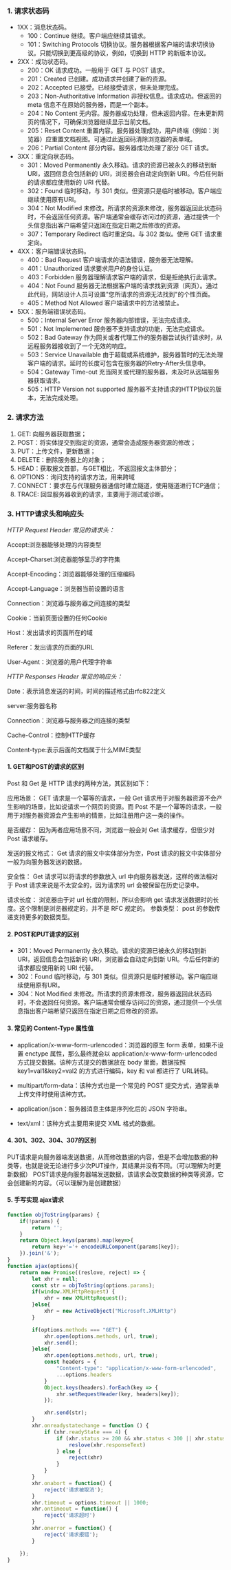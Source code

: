 ### 1. 请求状态码

- 1XX：消息状态码。
  - 100：Continue 继续。客户端应继续其请求。
  - 101：Switching Protocols 切换协议。服务器根据客户端的请求切换协议。只能切换到更高级的协议，例如，切换到 HTTP 的新版本协议。
- 2XX：成功状态码。
  - 200：OK 请求成功。一般用于 GET 与 POST 请求。
  - 201：Created 已创建。成功请求并创建了新的资源。
  - 202：Accepted 已接受。已经接受请求，但未处理完成。
  - 203：Non-Authoritative Information    非授权信息。请求成功。但返回的 meta 信息不在原始的服务器，而是一个副本。
  - 204：No Content 无内容。服务器成功处理，但未返回内容。在未更新网页的情况下，可确保浏览器继续显示当前文档。
  - 205：Reset Content    重置内容。服务器处理成功，用户终端（例如：浏览器）应重置文档视图。可通过此返回码清除浏览器的表单域。
  - 206：Partial Content     部分内容。服务器成功处理了部分 GET 请求。
- 3XX：重定向状态码。
  - 301：Moved Permanently 永久移动。请求的资源已被永久的移动到新 URI，返回信息会包括新的 URI，浏览器会自动定向到新 URI。今后任何新的请求都应使用新的 URI 代替。
  - 302：Found 临时移动，与 301 类似。但资源只是临时被移动。客户端应继续使用原有URI。
  - 304：Not Modified    未修改。所请求的资源未修改，服务器返回此状态码时，不会返回任何资源。客户端通常会缓存访问过的资源，通过提供一个头信息指出客户端希望只返回在指定日期之后修改的资源。
  - 307：Temporary Redirect 临时重定向。与 302 类似。使用 GET 请求重定向。
- 4XX：客户端错误状态码。
  - 400：Bad Request 客户端请求的语法错误，服务器无法理解。
  - 401：Unauthorized 请求要求用户的身份认证。
  - 403：Forbidden    服务器理解请求客户端的请求，但是拒绝执行此请求。
  - 404：Not Found 服务器无法根据客户端的请求找到资源（网页）。通过此代码，网站设计人员可设置"您所请求的资源无法找到"的个性页面。
  - 405：Method Not Allowed 客户端请求中的方法被禁止。
- 5XX：服务端错误状态码。
  - 500：Internal Server Error 服务器内部错误，无法完成请求。
  - 501：Not Implemented 服务器不支持请求的功能，无法完成请求。
  - 502：Bad Gateway 作为网关或者代理工作的服务器尝试执行请求时，从远程服务器接收到了一个无效的响应。
  - 503：Service Unavailable 由于超载或系统维护，服务器暂时的无法处理客户端的请求。延时的长度可包含在服务器的Retry-After头信息中。
  - 504：Gateway Time-out 充当网关或代理的服务器，未及时从远端服务器获取请求。
  - 505：HTTP Version not supported 服务器不支持请求的HTTP协议的版本，无法完成处理。

### 2. 请求方法

1. GET: 向服务器获取数据；
2. POST：将实体提交到指定的资源，通常会造成服务器资源的修改；
3. PUT：上传文件，更新数据；
4. DELETE：删除服务器上的对象；
5. HEAD：获取报文首部，与GET相比，不返回报文主体部分；
6. OPTIONS：询问支持的请求方法，用来跨域
7. CONNECT：要求在与代理服务器通信时建立隧道，使用隧道进行TCP通信；
8. TRACE: 回显服务器收到的请求，主要⽤于测试或诊断。

### 3. HTTP请求头和响应头

*HTTP Request Header 常见的请求头：*

Accept:浏览器能够处理的内容类型

Accept-Charset:浏览器能够显示的字符集

Accept-Encoding：浏览器能够处理的压缩编码

Accept-Language：浏览器当前设置的语言

Connection：浏览器与服务器之间连接的类型

Cookie：当前页面设置的任何Cookie

Host：发出请求的页面所在的域

Referer：发出请求的页面的URL

User-Agent：浏览器的用户代理字符串

*HTTP Responses Header 常见的响应头：*

Date：表示消息发送的时间，时间的描述格式由rfc822定义

server:服务器名称

Connection：浏览器与服务器之间连接的类型

Cache-Control：控制HTTP缓存

Content-type:表示后面的文档属于什么MIME类型

#### 1. GET和POST的请求的区别

Post 和 Get 是 HTTP 请求的两种方法，其区别如下：

应用场景： GET 请求是一个幂等的请求，一般 Get 请求用于对服务器资源不会产生影响的场景，比如说请求一个网页的资源。而 Post 不是一个幂等的请求，一般用于对服务器资源会产生影响的情景，比如注册用户这一类的操作。

是否缓存： 因为两者应用场景不同，浏览器一般会对 Get 请求缓存，但很少对 Post 请求缓存。

发送的报文格式： Get 请求的报文中实体部分为空，Post 请求的报文中实体部分一般为向服务器发送的数据。

安全性： Get 请求可以将请求的参数放入 url 中向服务器发送，这样的做法相对于 Post 请求来说是不太安全的，因为请求的 url 会被保留在历史记录中。

请求长度： 浏览器由于对 url 长度的限制，所以会影响 get 请求发送数据时的长度。这个限制是浏览器规定的，并不是 RFC 规定的。
参数类型： post 的参数传递支持更多的数据类型。

#### 2. POST和PUT请求的区别

- 301：Moved Permanently 永久移动。请求的资源已被永久的移动到新 URI，返回信息会包括新的 URI，浏览器会自动定向到新 URI。今后任何新的请求都应使用新的 URI 代替。
- 302：Found 临时移动，与 301 类似。但资源只是临时被移动。客户端应继续使用原有URI。
- 304：Not Modified    未修改。所请求的资源未修改，服务器返回此状态码时，不会返回任何资源。客户端通常会缓存访问过的资源，通过提供一个头信息指出客户端希望只返回在指定日期之后修改的资源。

#### 3. 常见的 Content-Type 属性值

- application/x-www-form-urlencoded：浏览器的原生 form 表单，如果不设置 enctype 属性，那么最终就会以 application/x-www-form-urlencoded 方式提交数据。该种方式提交的数据放在 body 里面，数据按照 key1=val1&key2=val2 的方式进行编码，key 和 val 都进行了 URL转码。

- multipart/form-data：该种方式也是一个常见的 POST 提交方式，通常表单上传文件时使用该种方式。

- application/json：服务器消息主体是序列化后的 JSON 字符串。

- text/xml：该种方式主要用来提交 XML 格式的数据。
  
  </details>

#### 4. 301、302、304、307的区别

PUT请求是向服务器端发送数据，从而修改数据的内容，但是不会增加数据的种类等，也就是说无论进行多少次PUT操作，其结果并没有不同。（可以理解为时更新数据）
POST请求是向服务器端发送数据，该请求会改变数据的种类等资源，它会创建新的内容。（可以理解为是创建数据）

#### 5. 手写实现 ajax请求

```javascript
function objToString(params) {
    if(!params) {
        return '';
    }
    return Object.keys(params).map(key=>{
        return key+'='+ encodeURLComponent(params[key]);
    }).join('&');
}
function ajax(options){
    return new Promise((reslove, reject) => {
        let xhr = null;
        const str = objToString(options.params);
        if(window.XMLHttpRequest) {
            xhr = new XMLHttpRequest();
        }else{
            xhr = new ActiveObject("Microsoft.XMLHttp")
        }

        if(options.methods === "GET") {
            xhr.open(options.methods, url, true);
            xhr.send();
        }else{
            xhr.open(options.methods, url, true);
            const headers = {
                "Content-type": "application/x-www-form-urlencoded",
                ...options.headers
            }
            Object.keys(headers).forEach(key => {
                xhr.setRequestHeader(key, headers[key]);
            });

            xhr.send(str);
        }
        xhr.onreadystatechange = function () {
            if (xhr.readyState === 4) {
                if (xhr.status >= 200 && xhr.status < 300 || xhr.status == 304) {
                    reslove(xhr.responseText)
                } else {
                    reject(xhr)
                }
            }
        }
        xhr.onabort = function() {
            reject('请求被取消');
        }
        xhr.timeout = options.timeout || 1000;
        xhr.ontimeout = function() {
            reject('请求超时')
        }
        xhr.onerror = function() {
            reject('请求报错');
        }

    });
}
```